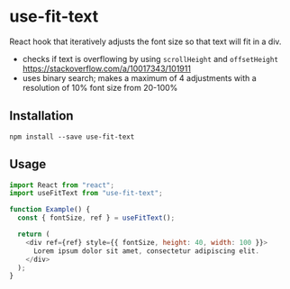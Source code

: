 # use-fit-text

React hook that iteratively adjusts the font size so that text will fit in a div.
 
  - checks if text is overflowing by using `scrollHeight` and `offsetHeight`
    https://stackoverflow.com/a/10017343/101911
  - uses binary search; makes a maximum of 4 adjustments with a resolution
    of 10% font size from 20-100%

## Installation

```
npm install --save use-fit-text
```

## Usage

```js
import React from "react";
import useFitText from "use-fit-text";

function Example() {
  const { fontSize, ref } = useFitText();

  return (
    <div ref={ref} style={{ fontSize, height: 40, width: 100 }}>
      Lorem ipsum dolor sit amet, consectetur adipiscing elit.
    </div>
  );
}
```
